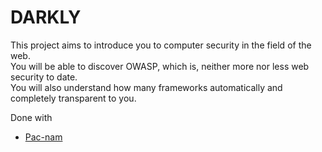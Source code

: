 # DARKLY

This project aims to introduce you to computer security in the field of the web.<br>
You will be able to discover OWASP, which is, neither more nor less
web security to date.<br>
You will also understand how many frameworks automatically and completely transparent to you.<br>

Done with 
- [Pac-nam](https://github.com/pac-nam)
